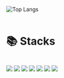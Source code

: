 
![Top Langs](https://github-readme-stats.vercel.app/api/top-langs/?username=edgelines&layout=compact&theme=dark)  
<br>

<div align=left><h1>📚 Stacks</h1></div>
<br>
<div> 
  <img src="https://img.shields.io/badge/python-000000?style=for-the-badge&logo=python&logoColor=white">
  <img src="https://img.shields.io/badge/FastAPI-000000?style=for-the-badge&logo=FastAPI&logoColor=white"> 
  <img src="https://img.shields.io/badge/mongoDB-000000?style=for-the-badge&logo=MongoDB&logoColor=white">
  <img src="https://img.shields.io/badge/react-000000?style=for-the-badge&logo=react&logoColor=white">
  <img src="https://img.shields.io/badge/vue.js-000000?style=for-the-badge&logo=vue.js&logoColor=white"> 
  <img src="https://img.shields.io/badge/node.js-000000?style=for-the-badge&logo=Node.js&logoColor=white">
  <img src="https://img.shields.io/badge/mysql-000000?style=for-the-badge&logo=mysql&logoColor=white">   
</div>
